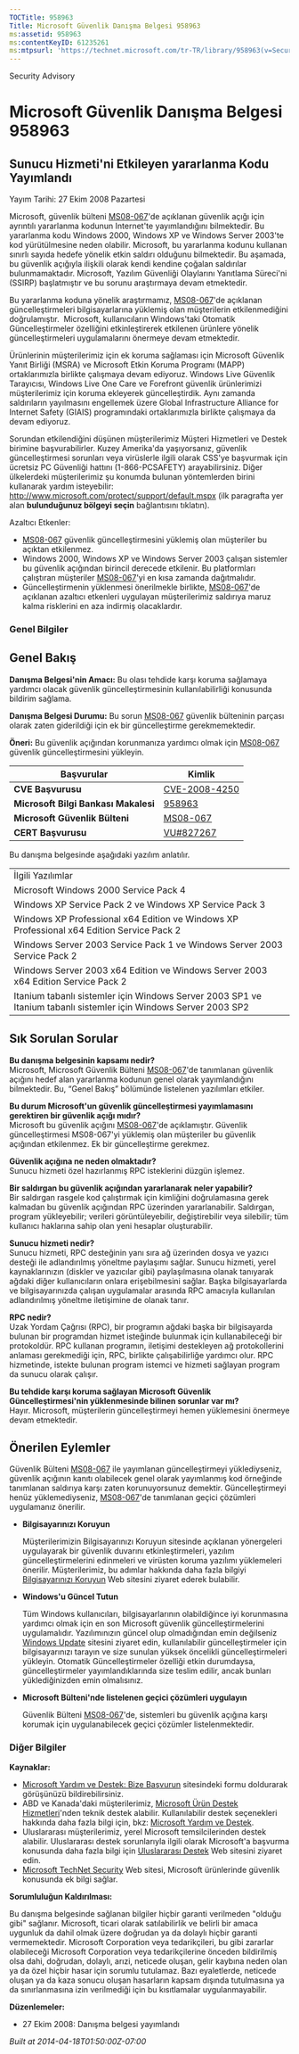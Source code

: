 ```yaml
---
TOCTitle: 958963
Title: Microsoft Güvenlik Danışma Belgesi 958963
ms:assetid: 958963
ms:contentKeyID: 61235261
ms:mtpsurl: 'https://technet.microsoft.com/tr-TR/library/958963(v=Security.10)'
---
```


Security Advisory

Microsoft Güvenlik Danışma Belgesi 958963
=========================================

Sunucu Hizmeti'ni Etkileyen yararlanma Kodu Yayımlandı
------------------------------------------------------

Yayım Tarihi: 27 Ekim 2008 Pazartesi

Microsoft, güvenlik bülteni [MS08-067](http://technet.microsoft.com/security/bulletin/ms08-067)'de açıklanan güvenlik açığı için ayrıntılı yararlanma kodunun Internet'te yayımlandığını bilmektedir. Bu yararlanma kodu Windows 2000, Windows XP ve Windows Server 2003'te kod yürütülmesine neden olabilir. Microsoft, bu yararlanma kodunu kullanan sınırlı sayıda hedefe yönelik etkin saldırı olduğunu bilmektedir. Bu aşamada, bu güvenlik açığıyla ilişkili olarak kendi kendine çoğalan saldırılar bulunmamaktadır. Microsoft, Yazılım Güvenliği Olaylarını Yanıtlama Süreci'ni (SSIRP) başlatmıştır ve bu sorunu araştırmaya devam etmektedir.

Bu yararlanma koduna yönelik araştırmamız, [MS08-067](http://technet.microsoft.com/security/bulletin/ms08-067)'de açıklanan güncelleştirmeleri bilgisayarlarına yüklemiş olan müşterilerin etkilenmediğini doğrulamıştır.  Microsoft, kullanıcıların Windows'taki Otomatik Güncelleştirmeler özelliğini etkinleştirerek etkilenen ürünlere yönelik güncelleştirmeleri uygulamalarını önermeye devam etmektedir.

Ürünlerinin müşterilerimiz için ek koruma sağlaması için Microsoft Güvenlik Yanıt Birliği (MSRA) ve Microsoft Etkin Koruma Programı (MAPP) ortaklarımızla birlikte çalışmaya devam ediyoruz. Windows Live Güvenlik Tarayıcısı, Windows Live One Care ve Forefront güvenlik ürünlerimizi müşterilerimiz için koruma ekleyerek güncelleştirdik. Aynı zamanda saldırıların yayılmasını engellemek üzere Global Infrastructure Alliance for Internet Safety (GIAIS) programındaki ortaklarımızla birlikte çalışmaya da devam ediyoruz.

Sorundan etkilendiğini düşünen müşterilerimiz Müşteri Hizmetleri ve Destek birimine başvurabilirler. Kuzey Amerika'da yaşıyorsanız, güvenlik güncelleştirmesi sorunları veya virüslerle ilgili olarak CSS'ye başvurmak için ücretsiz PC Güvenliği hattını (1-866-PCSAFETY) arayabilirsiniz. Diğer ülkelerdeki müşterilerimiz şu konumda bulunan yöntemlerden birini kullanarak yardım isteyebilir: <http://www.microsoft.com/protect/support/default.mspx> (ilk paragrafta yer alan **bulunduğunuz bölgeyi seçin** bağlantısını tıklatın).

Azaltıcı Etkenler:

-   [MS08-067](http://technet.microsoft.com/security/bulletin/ms08-067) güvenlik güncelleştirmesini yüklemiş olan müşteriler bu açıktan etkilenmez.
-   Windows 2000, Windows XP ve Windows Server 2003 çalışan sistemler bu güvenlik açığından birincil derecede etkilenir. Bu platformları çalıştıran müşteriler [MS08-067](http://technet.microsoft.com/security/bulletin/ms08-067)'yi en kısa zamanda dağıtmalıdır.
-   Güncelleştirmenin yüklenmesi önerilmekle birlikte, [MS08-067](http://technet.microsoft.com/security/bulletin/ms08-067)'de açıklanan azaltıcı etkenleri uygulayan müşterilerimiz saldırıya maruz kalma risklerini en aza indirmiş olacaklardır.

### Genel Bilgiler

Genel Bakış
-----------

<span></span>
**Danışma Belgesi'nin Amacı:** Bu olası tehdide karşı koruma sağlamaya yardımcı olacak güvenlik güncelleştirmesinin kullanılabilirliği konusunda bildirim sağlama.

**Danışma Belgesi Durumu:** Bu sorun [MS08-067](http://technet.microsoft.com/security/bulletin/ms08-067) güvenlik bülteninin parçası olarak zaten giderildiği için ek bir güncelleştirme gerekmemektedir.

**Öneri:** Bu güvenlik açığından korunmanıza yardımcı olmak için [MS08-067](http://technet.microsoft.com/security/bulletin/ms08-067) güvenlik güncelleştirmesini yükleyin.

| Başvurular                           | Kimlik                                                                           |
|--------------------------------------|----------------------------------------------------------------------------------|
| **CVE Başvurusu**                    | [CVE-2008-4250](http://www.cve.mitre.org/cgi-bin/cvename.cgi?name=cve-2008-4250) |
| **Microsoft Bilgi Bankası Makalesi** | [958963](http://support.microsoft.com/kb/958963)                                 |
| **Microsoft Güvenlik Bülteni**       | [MS08-067](http://technet.microsoft.com/security/bulletin/ms08-067)              |
| **CERT Başvurusu**                   | [VU\#827267](http://www.kb.cert.org/vuls/id/827267)                              |

Bu danışma belgesinde aşağıdaki yazılım anlatılır.

|                                                                                                                  |
|------------------------------------------------------------------------------------------------------------------|
| İlgili Yazılımlar                                                                                                |
| Microsoft Windows 2000 Service Pack 4                                                                            |
| Windows XP Service Pack 2 ve Windows XP Service Pack 3                                                           |
| Windows XP Professional x64 Edition ve Windows XP Professional x64 Edition Service Pack 2                        |
| Windows Server 2003 Service Pack 1 ve Windows Server 2003 Service Pack 2                                         |
| Windows Server 2003 x64 Edition ve Windows Server 2003 x64 Edition Service Pack 2                                |
| Itanium tabanlı sistemler için Windows Server 2003 SP1 ve Itanium tabanlı sistemler için Windows Server 2003 SP2 |

Sık Sorulan Sorular
-------------------

<span></span>
**Bu danışma belgesinin kapsamı nedir?**  
Microsoft, Microsoft Güvenlik Bülteni [MS08-067](http://technet.microsoft.com/security/bulletin/ms08-067)'de tanımlanan güvenlik açığını hedef alan yararlanma kodunun genel olarak yayımlandığını bilmektedir. Bu, “Genel Bakış” bölümünde listelenen yazılımları etkiler.

**Bu durum Microsoft'un güvenlik güncelleştirmesi yayımlamasını gerektiren bir güvenlik açığı mıdır?**  
Microsoft bu güvenlik açığını [MS08-067](http://technet.microsoft.com/security/bulletin/ms08-067)'de açıklamıştır. Güvenlik güncelleştirmesi MS08-067'yi yüklemiş olan müşteriler bu güvenlik açığından etkilenmez. Ek bir güncelleştirme gerekmez.

**Güvenlik açığına ne neden olmaktadır?**  
Sunucu hizmeti özel hazırlanmış RPC isteklerini düzgün işlemez.

**Bir saldırgan bu güvenlik açığından yararlanarak neler yapabilir?**  
Bir saldırgan rasgele kod çalıştırmak için kimliğini doğrulamasına gerek kalmadan bu güvenlik açığından RPC üzerinden yararlanabilir. Saldırgan, program yükleyebilir; verileri görüntüleyebilir, değiştirebilir veya silebilir; tüm kullanıcı haklarına sahip olan yeni hesaplar oluşturabilir.

**Sunucu hizmeti nedir?**  
Sunucu hizmeti, RPC desteğinin yanı sıra ağ üzerinden dosya ve yazıcı desteği ile adlandırılmış yöneltme paylaşımı sağlar. Sunucu hizmeti, yerel kaynaklarınızın (diskler ve yazıcılar gibi) paylaşılmasına olanak tanıyarak ağdaki diğer kullanıcıların onlara erişebilmesini sağlar. Başka bilgisayarlarda ve bilgisayarınızda çalışan uygulamalar arasında RPC amacıyla kullanılan adlandırılmış yöneltme iletişimine de olanak tanır.

**RPC nedir?**  
Uzak Yordam Çağrısı (RPC), bir programın ağdaki başka bir bilgisayarda bulunan bir programdan hizmet isteğinde bulunmak için kullanabileceği bir protokoldür. RPC kullanan programın, iletişimi destekleyen ağ protokollerini anlaması gerekmediği için, RPC, birlikte çalışabilirliğe yardımcı olur. RPC hizmetinde, istekte bulunan program istemci ve hizmeti sağlayan program da sunucu olarak çalışır.

**Bu tehdide karşı koruma sağlayan Microsoft Güvenlik Güncelleştirmesi'nin yüklenmesinde bilinen sorunlar var mı?**  
Hayır. Microsoft, müşterilerin güncelleştirmeyi hemen yüklemesini önermeye devam etmektedir.

Önerilen Eylemler
-----------------

<span></span>
Güvenlik Bülteni [MS08-067](http://technet.microsoft.com/security/bulletin/ms08-067) ile yayımlanan güncelleştirmeyi yüklediyseniz, güvenlik açığının kanıtı olabilecek genel olarak yayımlanmış kod örneğinde tanımlanan saldırıya karşı zaten korunuyorsunuz demektir. Güncelleştirmeyi henüz yüklemediyseniz, [MS08-067](http://technet.microsoft.com/security/bulletin/ms08-067)'de tanımlanan geçici çözümleri uygulamanız önerilir.

-   **Bilgisayarınızı Koruyun**

    Müşterilerimizin Bilgisayarınızı Koruyun sitesinde açıklanan yönergeleri uygulayarak bir güvenlik duvarını etkinleştirmeleri, yazılım güncelleştirmelerini edinmeleri ve virüsten koruma yazılımı yüklemeleri önerilir. Müşterilerimiz, bu adımlar hakkında daha fazla bilgiyi [Bilgisayarınızı Koruyun](http://www.microsoft.com/protect/computer/default.mspx) Web sitesini ziyaret ederek bulabilir.

-   **Windows'u Güncel Tutun**

    Tüm Windows kullanıcıları, bilgisayarlarının olabildiğince iyi korunmasına yardımcı olmak için en son Microsoft güvenlik güncelleştirmelerini uygulamalıdır. Yazılımınızın güncel olup olmadığından emin değilseniz [Windows Update](http://windowsupdate.microsoft.com/) sitesini ziyaret edin, kullanılabilir güncelleştirmeler için bilgisayarınızı tarayın ve size sunulan yüksek öncelikli güncelleştirmeleri yükleyin. Otomatik Güncelleştirmeler özelliği etkin durumdaysa, güncelleştirmeler yayımlandıklarında size teslim edilir, ancak bunları yüklediğinizden emin olmalısınız.

-   **Microsoft Bülteni'nde listelenen geçici çözümleri uygulayın**

    Güvenlik Bülteni [MS08-067](http://technet.microsoft.com/security/bulletin/ms08-067)'de, sistemleri bu güvenlik açığına karşı korumak için uygulanabilecek geçici çözümler listelenmektedir.

### Diğer Bilgiler

**Kaynaklar:**

-   [Microsoft Yardım ve Destek: Bize Başvurun](https://support.microsoft.com/common/survey.aspx?scid=sw;en;1257&amp;showpage=1&amp;ws=technet&amp;sd=tech) sitesindeki formu doldurarak görüşünüzü bildirebilirsiniz.
-   ABD ve Kanada'daki müşterilerimiz, [Microsoft Ürün Destek Hizmetleri](http://go.microsoft.com/fwlink/?linkid=21131)'nden teknik destek alabilir. Kullanılabilir destek seçenekleri hakkında daha fazla bilgi için, bkz: [Microsoft Yardım ve Destek](http://support.microsoft.com/).
-   Uluslararası müşterilerimiz, yerel Microsoft temsilcilerinden destek alabilir. Uluslararası destek sorunlarıyla ilgili olarak Microsoft'a başvurma konusunda daha fazla bilgi için [Uluslararası Destek](http://go.microsoft.com/fwlink/?linkid=21155) Web sitesini ziyaret edin.
-   [Microsoft TechNet Security](http://go.microsoft.com/fwlink/?linkid=21132) Web sitesi, Microsoft ürünlerinde güvenlik konusunda ek bilgi sağlar.

**Sorumluluğun Kaldırılması:**

Bu danışma belgesinde sağlanan bilgiler hiçbir garanti verilmeden "olduğu gibi" sağlanır. Microsoft, ticari olarak satılabilirlik ve belirli bir amaca uygunluk da dahil olmak üzere doğrudan ya da dolaylı hiçbir garanti vermemektedir. Microsoft Corporation veya tedarikçileri, bu gibi zararlar olabileceği Microsoft Corporation veya tedarikçilerine önceden bildirilmiş olsa dahi, doğrudan, dolaylı, arızi, neticede oluşan, gelir kaybına neden olan ya da özel hiçbir hasar için sorumlu tutulamaz. Bazı eyaletlerde, neticede oluşan ya da kaza sonucu oluşan hasarların kapsam dışında tutulmasına ya da sınırlanmasına izin verilmediği için bu kısıtlamalar uygulanmayabilir.

**Düzenlemeler:**

-   27 Ekim 2008: Danışma belgesi yayımlandı

*Built at 2014-04-18T01:50:00Z-07:00*
